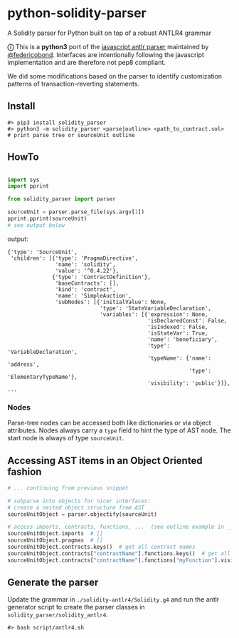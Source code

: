 # python-solidity-parser
A Solidity parser for Python built on top of a robust ANTLR4 grammar

**ⓘ** This is a **python3** port of the [javascript antlr parser](https://github.com/federicobond/solidity-parser-antlr) maintained by [@federicobond](https://github.com/federicobond/). Interfaces are intentionally following the javascript implementation and are therefore not pep8 compliant.

We did some modifications based on the parser to identify customization patterns of transaction-reverting statements.

## Install

```
#> pip3 install solidity_parser
#> python3 -m solidity_parser <parse|outline> <path_to_contract.sol>   # print parse tree or sourceUnit outline
```

## HowTo

```python

import sys
import pprint

from solidity_parser import parser

sourceUnit = parser.parse_file(sys.argv[1])
pprint.pprint(sourceUnit)  
# see output below

```

output:
````
{'type': 'SourceUnit',
 'children': [{'type': 'PragmaDirective',
               'name': 'solidity',
               'value': '^0.4.22'},
              {'type': 'ContractDefinition'},
               'baseContracts': [],
               'kind': 'contract',
               'name': 'SimpleAuction',
               'subNodes': [{'initialValue': None,
                             'type': 'StateVariableDeclaration',
                             'variables': [{'expression': None,
                                            'isDeclaredConst': False,
                                            'isIndexed': False,
                                            'isStateVar': True,
                                            'name': 'beneficiary',
                                            'type': 'VariableDeclaration',
                                            'typeName': {'name': 'address',
                                                         'type': 'ElementaryTypeName'},
                                            'visibility': 'public'}]},
...
````

### Nodes

Parse-tree nodes can be accessed both like dictionaries or via object attributes. Nodes always carry a `type` field to hint the type of AST node. The start node is always of type `sourceUnit`.

## Accessing AST items in an Object Oriented fashion

```python
# ... continuing from previous snippet

# subparse into objects for nicer interfaces:
# create a nested object structure from AST
sourceUnitObject = parser.objectify(sourceUnit)

# access imports, contracts, functions, ...  (see outline example in __main__.py)
sourceUnitObject.imports  # []
sourceUnitObject.pragmas  # []
sourceUnitObject.contracts.keys()  # get all contract names
sourceUnitObject.contracts["contractName"].functions.keys()  # get all functions in contract: "contractName"
sourceUnitObject.contracts["contractName"].functions["myFunction"].visibility  # get "myFunction"s visibility (or stateMutability)
```


## Generate the parser

Update the grammar in `./solidity-antlr4/Solidity.g4` and run the antlr generator script to create the parser classes in `solidity_parser/solidity_antlr4`.
```
#> bash script/antlr4.sh
```
